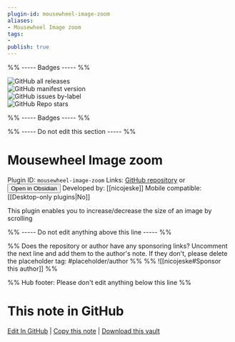 ```yaml
---
plugin-id: mousewheel-image-zoom
aliases:
- Mousewheel Image zoom
tags: 
- 
publish: true
---
```


%% ----- Badges ----- %%

![GitHub all releases](https://img.shields.io/github/downloads/nicojeske/mousewheel-image-zoom/total?color=573E7A&logo=github&style=for-the-badge)   
![GitHub manifest version](https://img.shields.io/github/manifest-json/v/nicojeske/mousewheel-image-zoom?color=573E7A&logo=github&style=for-the-badge)   
![GitHub issues by-label](https://img.shields.io/github/issues/nicojeske/mousewheel-image-zoom/help%20wanted?color=573E7A&logo=github&style=for-the-badge)   
![GitHub Repo stars](https://img.shields.io/github/stars/nicojeske/mousewheel-image-zoom?color=573E7A&logo=github&style=for-the-badge)

%% ----- Badges ----- %%

%% ----- Do not edit this section ----- %%

# Mousewheel Image zoom

Plugin ID: `mousewheel-image-zoom`
Links: [GitHub repository](https://github.com/nicojeske/mousewheel-image-zoom) or [<button id=HH>Open in Obsidian</button>](obsidian://goto-plugin?id=mousewheel-image-zoom)
Developed by: [[nicojeske]]
Mobile compatible: [[Desktop-only plugins|No]]

This plugin enables you to increase/decrease the size of an image by scrolling

%% ----- Do not edit anything above this line ----- %% 

%% Does the repository or author have any sponsoring links? Uncomment the next line and add them to the author's note. If they don't, please delete the placeholder tag: #placeholder/author %%
%% ![[nicojeske#Sponsor this author]] %%

%% Hub footer: Please don't edit anything below this line %%

# This note in GitHub

<span class="git-footer">[Edit In GitHub](https://github.dev/obsidian-community/obsidian-hub/blob/main/02%20-%20Community%20Expansions/02.05%20All%20Community%20Expansions/Plugins/mousewheel-image-zoom.md "git-hub-edit-note") | [Copy this note](https://raw.githubusercontent.com/obsidian-community/obsidian-hub/main/02%20-%20Community%20Expansions/02.05%20All%20Community%20Expansions/Plugins/mousewheel-image-zoom.md "git-hub-copy-note") | [Download this vault](https://github.com/obsidian-community/obsidian-hub/archive/refs/heads/main.zip "git-hub-download-vault") </span>
